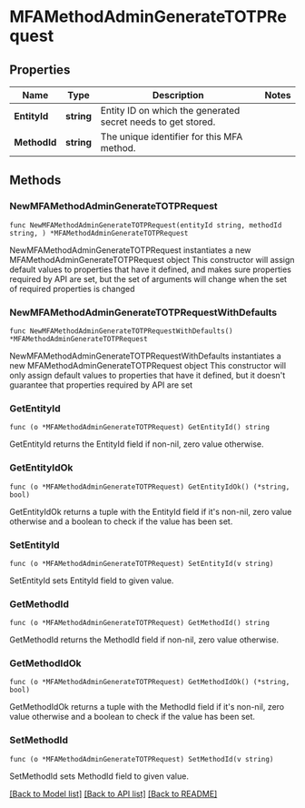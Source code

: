 # MFAMethodAdminGenerateTOTPRequest

## Properties

Name | Type | Description | Notes
------------ | ------------- | ------------- | -------------
**EntityId** | **string** | Entity ID on which the generated secret needs to get stored. | 
**MethodId** | **string** | The unique identifier for this MFA method. | 

## Methods

### NewMFAMethodAdminGenerateTOTPRequest

`func NewMFAMethodAdminGenerateTOTPRequest(entityId string, methodId string, ) *MFAMethodAdminGenerateTOTPRequest`

NewMFAMethodAdminGenerateTOTPRequest instantiates a new MFAMethodAdminGenerateTOTPRequest object
This constructor will assign default values to properties that have it defined,
and makes sure properties required by API are set, but the set of arguments
will change when the set of required properties is changed

### NewMFAMethodAdminGenerateTOTPRequestWithDefaults

`func NewMFAMethodAdminGenerateTOTPRequestWithDefaults() *MFAMethodAdminGenerateTOTPRequest`

NewMFAMethodAdminGenerateTOTPRequestWithDefaults instantiates a new MFAMethodAdminGenerateTOTPRequest object
This constructor will only assign default values to properties that have it defined,
but it doesn't guarantee that properties required by API are set

### GetEntityId

`func (o *MFAMethodAdminGenerateTOTPRequest) GetEntityId() string`

GetEntityId returns the EntityId field if non-nil, zero value otherwise.

### GetEntityIdOk

`func (o *MFAMethodAdminGenerateTOTPRequest) GetEntityIdOk() (*string, bool)`

GetEntityIdOk returns a tuple with the EntityId field if it's non-nil, zero value otherwise
and a boolean to check if the value has been set.

### SetEntityId

`func (o *MFAMethodAdminGenerateTOTPRequest) SetEntityId(v string)`

SetEntityId sets EntityId field to given value.


### GetMethodId

`func (o *MFAMethodAdminGenerateTOTPRequest) GetMethodId() string`

GetMethodId returns the MethodId field if non-nil, zero value otherwise.

### GetMethodIdOk

`func (o *MFAMethodAdminGenerateTOTPRequest) GetMethodIdOk() (*string, bool)`

GetMethodIdOk returns a tuple with the MethodId field if it's non-nil, zero value otherwise
and a boolean to check if the value has been set.

### SetMethodId

`func (o *MFAMethodAdminGenerateTOTPRequest) SetMethodId(v string)`

SetMethodId sets MethodId field to given value.



[[Back to Model list]](../README.md#documentation-for-models) [[Back to API list]](../README.md#documentation-for-api-endpoints) [[Back to README]](../README.md)


